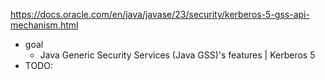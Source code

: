 https://docs.oracle.com/en/java/javase/23/security/kerberos-5-gss-api-mechanism.html

* goal
  * Java Generic Security Services (Java GSS)'s features | Kerberos 5
* TODO: